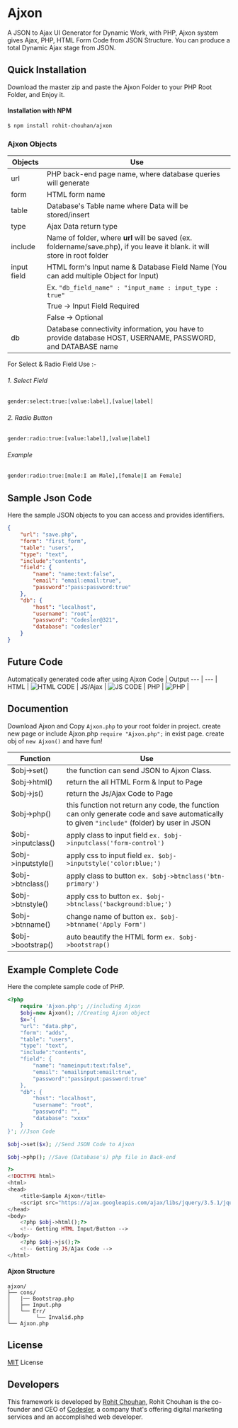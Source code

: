 # Ajxon
A JSON to Ajax UI Generator for Dynamic Work, with PHP, Ajxon system gives Ajax, PHP, HTML Form Code from JSON Structure. You can produce a total Dynamic Ajax stage from JSON.

## Quick Installation
Download the master zip and paste the Ajxon Folder to your PHP Root Folder, and Enjoy it.

#### Installation with NPM
```sh
$ npm install rohit-chouhan/ajxon
```

### Ajxon Objects
Objects | Use 
--- | --- |
url | PHP back-end page name, where database queries will generate |
form | HTML form name |
table | Database's Table name where Data will be stored/insert |
type| Ajax Data return type |
include| Name of folder, where **url** will be saved (ex. foldername/save.php), if you leave it blank. it will store in root folder |
input field | HTML form's Input name & Database Field Name (You can add multiple Object for Input) |
| | Ex. `"db_field_name" : "input_name : input_type : true"` |
| | True -> Input Field Required |
| | False -> Optional |
db | Database connectivity information, you have to provide database HOST, USERNAME, PASSWORD, and DATABASE name |

For Select & Radio Field Use :-

###### 1. Select Field
```sh
gender:select:true:[value:label],[value|label]
```
###### 2. Radio Button
```sh
gender:radio:true:[value:label],[value|label]
```
###### Example
```sh
gender:radio:true:[male:I am Male],[female|I am Female]
```

## Sample Json Code
Here the sample JSON objects to you can access and provides identifiers.
```json
{
    "url": "save.php",
    "form": "first_form",
    "table": "users",
    "type": "text",
    "include":"contents",
    "field": {
        "name": "name:text:false",
        "email": "email:email:true",
        "password":"pass:password:true"
    },
    "db": {
        "host": "localhost",
        "username": "root",
        "password": "Codesler@321",
        "database": "codesler"
    }
}
``` 
## Future Code
Automatically generated code after using Ajxon
Code | Output
--- | --- |
HTML | ![HTML CODE](https://i.ibb.co/rFNhKGj/html.png) |
JS/Ajax | ![JS CODE](https://i.ibb.co/wJhZ9ft/js.png) |
PHP | ![PHP](https://i.ibb.co/D80pw3N/php.png) |

## Documention
Download Ajxon and Copy `Ajxon.php` to your root folder in project. create new page or include Ajxon.php `require "Ajxon.php";` in exist page. create obj of `new Ajxon()` and have fun!

Function | Use 
--- | --- |
$obj->set(<json>) | the function can send JSON to Ajxon Class.
$obj->html() | return the all HTML Form & Input to Page
$obj->js() | return the Js/Ajax Code to Page
$obj->php() | this function not return any code, the function can only generate code and save automatically to given `"include"` (folder) by user in JSON
$obj->inputclass() | apply class to input field `ex. $obj->inputclass('form-control')` |
$obj->inputstyle() | apply css to input field `ex. $obj->inputstyle('color:blue;')` |
$obj->btnclass() | apply class to button `ex. $obj->btnclass('btn-primary')` |
$obj->btnstyle() | apply css to button `ex. $obj->btnclass('background:blue;')` |
$obj->btnname() | change name of button `ex. $obj->btnname('Apply Form')` |
$obj->bootstrap() | auto beautify the HTML form `ex. $obj->bootstrap()` |

    
## Example Complete Code
Here the complete sample code of PHP.

```php
<?php
    require 'Ajxon.php'; //including Ajxon
    $obj=new Ajxon(); //Creating Ajxon object
    $x='{
    "url": "data.php",
    "form": "adds",
    "table": "users",
    "type": "text",
    "include":"contents",
    "field": {
        "name": "nameinput:text:false",
        "email": "emailinput:email:true",
        "password":"passinput:password:true"
    },
    "db": {
        "host": "localhost",
        "username": "root",
        "password": "",
        "database": "xxxx"
    }
}'; //Json Code

$obj->set($x); //Send JSON Code to Ajxon

$obj->php(); //Save (Database's) php file in Back-end

?>
<!DOCTYPE html>
<html>
<head>
    <title>Sample Ajxon</title>
    <script src="https://ajax.googleapis.com/ajax/libs/jquery/3.5.1/jquery.min.js"></script>
</head>
<body>
    <?php $obj->html();?>
    <!-- Getting HTML Input/Button -->
</body>
    <?php $obj->js();?>
    <!-- Getting JS/Ajax Code -->
</html>
```
#### Ajxon Structure
```
ajxon/
├── cons/
│   |── Bootstrap.php
│   ├── Input.php
│   └── Err/
│        └── Invalid.php  
└── Ajxon.php
```

## License
[MIT](https://choosealicense.com/licenses/mit/) License

## Developers
This framework is developed by [Rohit Chouhan](https://facebook.com/itsrohitofficailprofile), Rohit Chouhan is the co-founder and CEO of [Codesler](https://g.co/kgs/1jTqhr), a company that's offering digital marketing services and an accomplished web developer.
